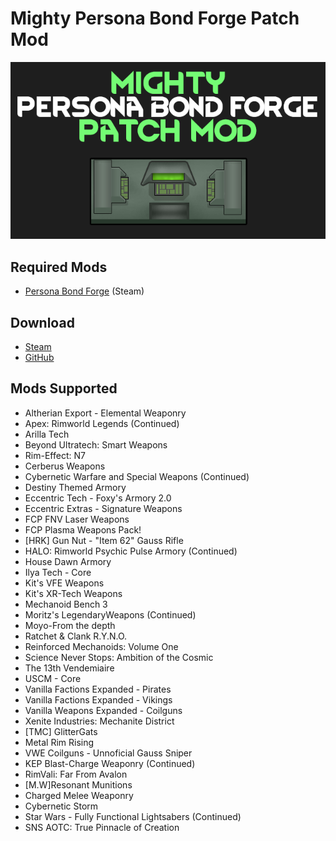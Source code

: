 # Mighty Persona Bond Forge Patch Mod

![](https://github.com/Daria40K/Mighty-Persona-Bond-Forge-Patch-Mod/blob/main/About/preview.png)

## Required Mods
- [Persona Bond Forge](https://steamcommunity.com/workshop/filedetails/?id=2178003816) (Steam)

## Download
- [Steam](https://steamcommunity.com/sharedfiles/filedetails/?id=2802598983)
- [GitHub](https://github.com/Daria40K/Mighty-Persona-Bond-Forge-Patch-Mod/releases)

## Mods Supported
- Altherian Export - Elemental Weaponry
- Apex: Rimworld Legends (Continued)
- Arilla Tech
- Beyond Ultratech: Smart Weapons
- Rim-Effect: N7
- Cerberus Weapons
- Cybernetic Warfare and Special Weapons (Continued)
- Destiny Themed Armory
- Eccentric Tech - Foxy's Armory 2.0
- Eccentric Extras - Signature Weapons
- FCP FNV Laser Weapons
- FCP Plasma Weapons Pack!
- [HRK] Gun Nut - "Item 62" Gauss Rifle
- HALO: Rimworld Psychic Pulse Armory (Continued)
- House Dawn Armory
- Ilya Tech - Core
- Kit's VFE Weapons
- Kit's XR-Tech Weapons
- Mechanoid Bench 3
- Moritz's LegendaryWeapons (Continued)
- Moyo-From the depth
- Ratchet & Clank R.Y.N.O.
- Reinforced Mechanoids: Volume One
- Science Never Stops: Ambition of the Cosmic
- The 13th Vendemiaire
- USCM - Core
- Vanilla Factions Expanded - Pirates
- Vanilla Factions Expanded - Vikings
- Vanilla Weapons Expanded - Coilguns
- Xenite Industries: Mechanite District
- [TMC] GlitterGats
- Metal Rim Rising
- VWE Coilguns - Unnoficial Gauss Sniper
- KEP Blast-Charge Weaponry (Continued)
- RimVali: Far From Avalon
- [M.W]Resonant Munitions
- Charged Melee Weaponry
- Cybernetic Storm
- Star Wars - Fully Functional Lightsabers (Continued)
- SNS AOTC: True Pinnacle of Creation
